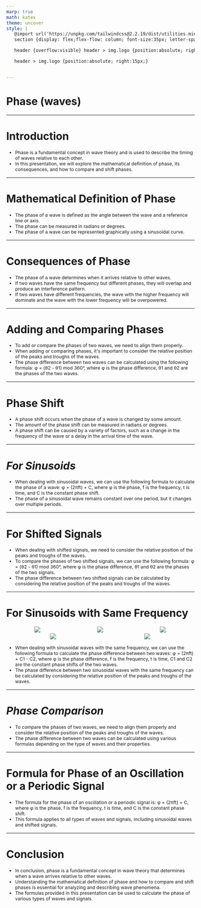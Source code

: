 ```yaml
---
marp: true
math: katex
theme: uncover
style: |
   @import url('https://unpkg.com/tailwindcss@2.2.19/dist/utilities.min.css');
   section {display: flex;flex-flow: column; font-size:35px; letter-spacing:1.4px;}

   header {overflow:visible} header > img.logo {position:absolute; right:15px;}

   header > img.logo {position:absolute; right:15px;}


---
```

<!-- backgroundColor: white -->
<!-- _class: lead -->

 # Phase (waves)

---
<style scoped>p,li {font-size:0.92em}</style>

 # Introduction

- Phase is a fundamental concept in wave theory and is used to describe the timing of waves relative to each other.
- In this presentation, we will explore the mathematical definition of phase, its consequences, and how to compare and shift phases.

---
<style scoped>p,li {font-size:0.88em}</style>

 # **Mathematical Definition of Phase**

- The phase of a wave is defined as the angle between the wave and a reference line or axis.
- The phase can be measured in radians or degrees.
- The phase of a wave can be represented graphically using a sinusoidal curve.

---
<style scoped>p,li {font-size:0.88em}</style>

 # Consequences of Phase

- The phase of a wave determines when it arrives relative to other waves.
- If two waves have the same frequency but different phases, they will overlap and produce an interference pattern.
- If two waves have different frequencies, the wave with the higher frequency will dominate and the wave with the lower frequency will be overpowered.

---
<style scoped>p,li {font-size:0.88em}</style>

 # Adding and Comparing Phases

- To add or compare the phases of two waves, we need to align them properly.
- When adding or comparing phases, it's important to consider the relative position of the peaks and troughs of the waves.
- The phase difference between two waves can be calculated using the following formula: φ = (θ2 - θ1) mod 360°, where φ is the phase difference, θ1 and θ2 are the phases of the two waves.

---
<style scoped>p,li {font-size:0.88em}</style>

 # Phase Shift

- A phase shift occurs when the phase of a wave is changed by some amount.
- The amount of the phase shift can be measured in radians or degrees.
- A phase shift can be caused by a variety of factors, such as a change in the frequency of the wave or a delay in the arrival time of the wave.

---
<style scoped>p,li {font-size:0.92em}</style>

 # _For Sinusoids_
- When dealing with sinusoidal waves, we can use the following formula to calculate the phase of a wave: φ = (2πft) + C, where φ is the phase, f is the frequency, t is time, and C is the constant phase shift.
- The phase of a sinusoidal wave remains constant over one period, but it changes over multiple periods.


---
<style scoped>p,li {font-size:0.88em}</style>

 # For Shifted Signals
- When dealing with shifted signals, we need to consider the relative position of the peaks and troughs of the waves.
- To compare the phases of two shifted signals, we can use the following formula: φ = (θ2 - θ1) mod 360°, where φ is the phase difference, θ1 and θ2 are the phases of the two signals.
- The phase difference between two shifted signals can be calculated by considering the relative position of the peaks and troughs of the waves.


---
<style scoped>p,li {font-size:0.72em}</style>

 # For Sinusoids with Same Frequency
<div style="display: flex; flex: 1 1 auto; flex-flow: row; min-height: 0"><div style="display: flex; flex: 1 1 auto; justify-content: center;min-height:0;min-width:0; margin-bottom:0.1em;;margin-right:0.15em">
<img style='object-fit: contain; max-height:100%; max-width:100%; background-color: rgba(0,0,0,0);' src='https://upload.wikimedia.org/wikipedia/commons/thumb/b/b4/Sine_waves_same_phase.svg/220px-Sine_waves_same_phase.svg.png'/>
</div>
<div style="display: flex; flex: 1 1 auto; justify-content: center;min-height:0;min-width:0; margin-bottom:0.1em;;margin-right:0.15em">
<img style='object-fit: contain; max-height:100%; max-width:100%; background-color: rgba(0,0,0,0);' src='https://upload.wikimedia.org/wikipedia/commons/thumb/4/45/Sine_waves_different_phase.svg/220px-Sine_waves_different_phase.svg.png'/>
</div>
<div style="display: flex; flex: 1 1 auto; justify-content: center;min-height:0;min-width:0; margin-bottom:0.1em;;margin-right:0.15em">
<img style='object-fit: contain; max-height:100%; max-width:100%; background-color: rgba(0,0,0,0);' src='https://upload.wikimedia.org/wikipedia/commons/thumb/6/62/Phase_Comparison_image_two_waves.gif/220px-Phase_Comparison_image_two_waves.gif'/>
</div>
</div>
<div style="display: flex; flex: 1 1 auto; flex-flow: row; min-height: 0"><div style="display: flex; flex: 1 1 auto; justify-content: center;min-height:0;min-width:0; margin-bottom:0.1em;;margin-right:0.15em">
<img style='object-fit: contain; max-height:100%; max-width:100%; background-color: rgba(0,0,0,0);' src='https://upload.wikimedia.org/wikipedia/commons/thumb/e/e1/Phase-shift_illustration.png/200px-Phase-shift_illustration.png'/>
</div>
<div style="display: flex; flex: 1 1 auto; justify-content: center;min-height:0;min-width:0; margin-bottom:0.1em;;margin-right:0.15em">
<img style='object-fit: contain; max-height:100%; max-width:100%; background-color: rgba(0,0,0,0);' src='https://upload.wikimedia.org/wikipedia/commons/thumb/d/d2/Out_of_phase_AE.gif/220px-Out_of_phase_AE.gif'/>
</div>
</div>

- When dealing with sinusoidal waves with the same frequency, we can use the following formula to calculate the phase difference between two waves: φ = (2πft) + C1 - C2, where φ is the phase difference, f is the frequency, t is time, C1 and C2 are the constant phase shifts of the two waves.
- The phase difference between two sinusoidal waves with the same frequency can be calculated by considering the relative position of the peaks and troughs of the waves.

---
<style scoped>p,li {font-size:0.92em}</style>

 # _Phase Comparison_
- To compare the phases of two waves, we need to align them properly and consider the relative position of the peaks and troughs of the waves.
- The phase difference between two waves can be calculated using various formulas depending on the type of waves and their properties.


---
<style scoped>p,li {font-size:0.92em}</style>

 # Formula for Phase of an Oscillation or a Periodic Signal
- The formula for the phase of an oscillation or a periodic signal is: φ = (2πft) + C, where φ is the phase, f is the frequency, t is time, and C is the constant phase shift.
- This formula applies to all types of waves and signals, including sinusoidal waves and shifted signals.


---
<style scoped>p,li {font-size:0.88em}</style>

 # Conclusion

- In conclusion, phase is a fundamental concept in wave theory that determines when a wave arrives relative to other waves.
- Understanding the mathematical definition of phase and how to compare and shift phases is essential for analyzing and describing wave phenomena.
- The formulas provided in this presentation can be used to calculate the phase of various types of waves and signals.